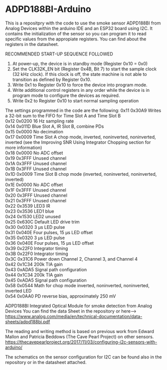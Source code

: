 # ADPD188BI-Arduino
This is a repositpry with the code to use the smoke sensor ADPD188BI from Analog Devices within the arduino IDE and an ESP32 board using I2C.
It contains the initialization of the sensor so you can program it to read specific values from the appropiate registers.
You can find about the registers in the datasheet.

RECOMMENDED START-UP SEQUENCE FOLLOWED
1. At power-up, the device is in standby mode (Register 0x10 = 0x0)
2. Set the CLK32K_EN bit (Register 0x4B, Bit 7) to start the sample clock (32 kHz clock). If this clock is off, the state machine is not able to transition as defined by Register 0x10.
3. Write 0x1 to Register 0x10 to force the device into program mode.
4. Write additional control registers in any order while the device is in program mode to configure the devices as required.
5. Write 0x2 to Register 0x10 to start normal sampling operation

The settings programmed in the code are the following:
0x11 0x30A9 Writes a 32-bit sum to the FIFO for Time Slot A and Time Slot B  
0x12 0x0200 16 Hz sampling rate  
0x14 0x011D Blue Slot A, IR Slot B, combine PDs  
0x15 0x0000 No decimation  
0x17 0x0009 Time Slot A chop mode, inverted, noninverted, noninverted, inverted (see the Improving SNR Using Integrator Chopping section for more information)  
0x18 0x0000 No ADC offset  
0x19 0x3FFF Unused channel  
0x1A 0x3FFF Unused channel  
0x1B 0x3FFF Unused channel  
0x1D 0x0009 Time Slot B chop mode (inverted, noninverted, noninverted, inverted)  
0x1E 0x0000 No ADC offset  
0x1F 0x3FFF Unused channel  
0x20 0x3FFF Unused channel  
0x21 0x3FFF Unused channel  
0x22 0x3539 LED3 IR  
0x23 0x3536 LED1 blue  
0x24 0x1530 LED2 unused  
0x25 0x630C Default LED drive trim  
0x30 0x0320 3 μs LED pulse  
0x31 0x040E Four pulses, 15 μs LED offset  
0x35 0x0320 3 μs LED pulse  
0x36 0x040E Four pulses, 15 μs LED offset  
0x39 0x22F0 Integrator timing  
0x3B 0x22F0 Integrator timing  
0x3C 0x31C6 Power down Channel 2, Channel 3, and Channel 4  
0x42 0x1C34 200k TIA gain  
0x43 0xADA5 Signal path configuration  
0x44 0x1C34 200k TIA gain  
0x45 0xADA5 Signal path configuration  
0x58 0x0544 Math for chop mode inverted, noninverted, noninverted, inverted LED  
0x54 0x0AA0 PD reverse bias, approximately 250 mV  
 
ADPD188BI Integrated Optical Module for smoke detection from Analog Devices
You can find the data Sheet in the repository or here--> https://www.analog.com/media/en/technical-documentation/data-sheets/adpd188bi.pdf

The reading and writing method is based on previous work from Edward Mallon and Patricia Beddows (The Cave Pearl Project) on other sensors.
https://thecavepearlproject.org/2017/11/03/configuring-i2c-sensors-with-arduino/

The schematics on the sensor configuration for I2C can be found also in the repository or in the datasheet attached.
